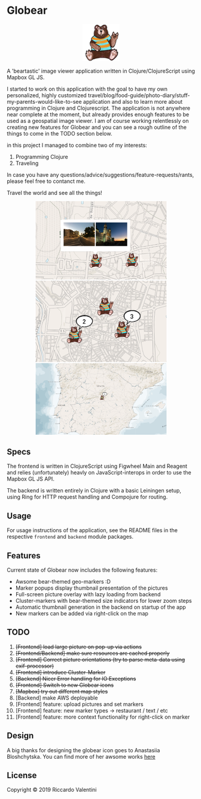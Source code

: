 # Globear

<p align="center">
  <img src="/globear-frontend/resources/public/bear.png" width="100" title="Globear">
</p>

A 'beartastic' image viewer application written in Clojure/ClojureScript using Mapbox GL JS. 

I started to work on this application with the goal to have my own personalized, highly customized travel/blog/food-guide/photo-diary/stuff-my-parents-would-like-to-see application and also to learn more about programming in Clojure and Clojurescript. The application is not anywhere near complete at the moment, but already provides enough features to be used as a geospatial image viewer. I am of course working relentlessly on creating new features for Globear and you can see a rough outline of the things to come in the TODO section below. 

in this project I managed to combine two of my interests:
1. Programming Clojure
2. Traveling 


In case you have any questions/advice/suggestions/feature-requests/rants, please feel free to contanct me. 

Travel the world and see all the things! 

<p align="center">
  <img src="/globear-frontend/resources/public/screenshot_popup.png" width="350" title="Popup Overlay View">
  <img src="/globear-frontend/resources/public/screenshot_marker_1.png" width="350" title="Map Marker View Zoom-in">
  <img src="/globear-frontend/resources/public/screenshot_marker_2.png" width="350" title="Map Marker View Zoom-out">

</p>

## Specs

The frontend is written in ClojureScript using Figwheel Main and Reagent and relies (unfortunately) heavly on JavaScript-interops in order to use the Mapbox GL JS API. 

The backend is written entirely in Clojure with a basic Leiningen setup, using Ring for HTTP request handling and Compojure for routing.


## Usage

For usage instructions of the application, see the README files in the respective `frontend` and `backend` module packages.

## Features

Current state of Globear now includes the following features:

* Awsome bear-themed geo-markers :D 
* Marker popups display thumbnail presentation of the pictures
* Full-screen picture overlay with lazy loading from backend
* Cluster-markers with bear-themed size indicators for lower zoom steps
* Automatic thumbnail generation in the backend on startup of the app
* New markers can be added via right-click on the map

## TODO

1. ~~[Frontend] load large picture on pop-up via actions~~
2. ~~[Frontend/Backend] make sure resources are cached properly~~
3. ~~[Frontend] Correct picture orientations (try to parse meta-data using exif-processor)~~
4. ~~[Frontend] introduce Cluster-Marker~~
5. ~~[Backend] Nicer Error handling for IO Exceptions~~
6. ~~[Frontend] Switch to new Globear icons~~
7. ~~[Mapbox] try out different map styles~~ 
8. [Backend] make AWS deployable
9. [Frontend] feature: upload pictures and set markers 
10. [Frontend] feature: new marker types -> restaurant / text / etc
11. [Frontend] feature: more context functionality for right-click on marker 

## Design

A big thanks for designing the globear icon goes to Anastasiia Bloshchytska. 
You can find more of her awsome works [here](https://www.instagram.com/kirikia/)

## License
Copyright © 2019 Riccardo Valentini